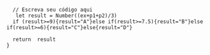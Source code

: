 ```function calculaNota(ex, p1, p2) {
  // Escreva seu código aqui
   let result = Number((ex+p1+p2)/3)
  if (result>=9){result="A"}else if(result>=7.5){result="B"}else if(result>=6){result="C"}else{result="D"}

  return  result
} 
```